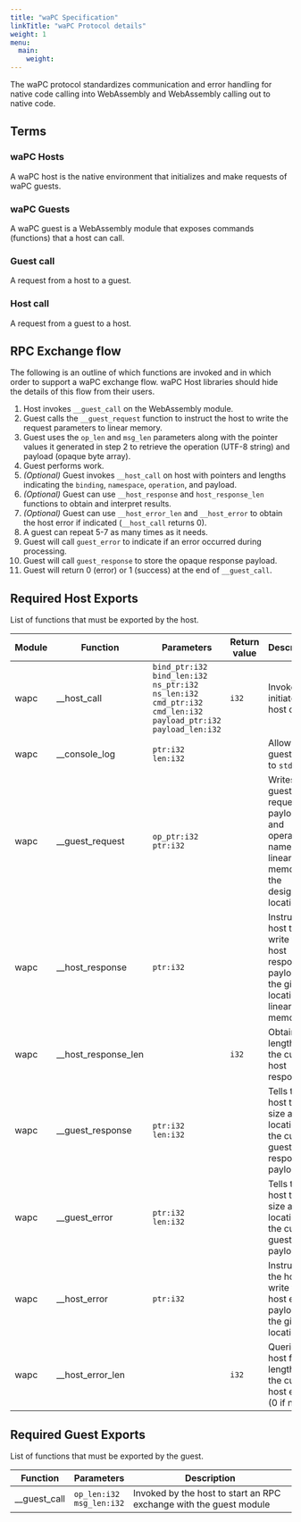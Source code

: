 ```yaml
---
title: "waPC Specification"
linkTitle: "waPC Protocol details"
weight: 1
menu:
  main:
    weight:
---
```


The waPC protocol standardizes communication and error handling for native code calling into WebAssembly and WebAssembly calling out to native code.

## Terms

### waPC Hosts

A waPC host is the native environment that initializes and make requests of waPC guests.

### waPC Guests

A waPC guest is a WebAssembly module that exposes commands (functions) that a host can call.

### Guest call

A request from a host to a guest.

### Host call

A request from a guest to a host.

## RPC Exchange flow

The following is an outline of which functions are invoked and in which order to support
a waPC exchange flow. waPC Host libraries should hide the details of this flow from their users.

1.  Host invokes `__guest_call` on the WebAssembly module.
1.  Guest calls the `__guest_request` function to instruct the host to write the request parameters to linear memory.
1.  Guest uses the `op_len` and `msg_len` parameters along with the pointer values it generated in step 2 to retrieve the operation (UTF-8 string) and payload (opaque byte array).
1.  Guest performs work.
1.  _(Optional)_ Guest invokes `__host_call` on host with pointers and lengths indicating the `binding`, `namespace`, `operation`, and payload.
1.  _(Optional)_ Guest can use `__host_response` and `host_response_len` functions to obtain and interpret results.
1.  _(Optional)_ Guest can use `__host_error_len` and `__host_error` to obtain the host error if indicated (`__host_call` returns 0).
1.  A guest can repeat 5-7 as many times as it needs.
1.  Guest will call `guest_error` to indicate if an error occurred during processing.
1.  Guest will call `guest_response` to store the opaque response payload.
1.  Guest will return 0 (error) or 1 (success) at the end of `__guest_call`.

## Required Host Exports

List of functions that must be exported by the host.

| Module | Function              | Parameters                                                                                                                                               | Return value | Description                                                                                      |
| ------ | --------------------- | -------------------------------------------------------------------------------------------------------------------------------------------------------- | ------------ | ------------------------------------------------------------------------------------------------ |
| wapc   | \_\_host_call         | `bind_ptr:i32`<br/>`bind_len:i32`<br/>`ns_ptr:i32`<br/>`ns_len:i32`<br/>`cmd_ptr:i32`<br/>`cmd_len:i32`<br/>`payload_ptr:i32`<br/>`payload_len:i32`<br/> | `i32`        | Invoked to initiate a host call.                                                                 |
| wapc   | \_\_console_log       | `ptr:i32`<br>`len:i32`                                                                                                                                   |              | Allows guest to log to `stdout`                                                                  |
| wapc   | \_\_guest_request     | `op_ptr:i32`<br/>`ptr:i32`                                                                                                                               |              | Writes the guest request payload and operation name to linear memory at the designated locations |
| wapc   | \_\_host_response     | `ptr:i32`                                                                                                                                                |              | Instructs host to write the host response payload to the given location in linear memory         |
| wapc   | \_\_host_response_len |                                                                                                                                                          | `i32`        | Obtains the length of the current host response                                                  |
| wapc   | \_\_guest_response    | `ptr:i32`<br/>`len:i32`                                                                                                                                  |              | Tells the host the size and location of the current guest response payload                       |
| wapc   | \_\_guest_error       | `ptr:i32`<br/>`len:i32`                                                                                                                                  |              | Tells the host the size and location of the current guest error payload                          |
| wapc   | \_\_host_error        | `ptr:i32`                                                                                                                                                |              | Instructs the host to write the host error payload to the given location                         |
| wapc   | \_\_host_error_len    |                                                                                                                                                          | `i32`        | Queries the host for the length of the current host error (0 if none)                            |

## Required Guest Exports

List of functions that must be exported by the guest.

| Function       | Parameters                     | Description                                                        |
| -------------- | ------------------------------ | ------------------------------------------------------------------ |
| \_\_guest_call | `op_len:i32`<br/>`msg_len:i32` | Invoked by the host to start an RPC exchange with the guest module |
